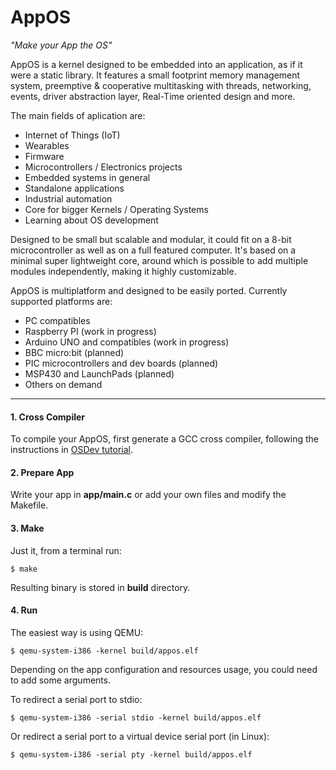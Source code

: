 # AppOS
*"Make your App the OS"*

AppOS is a kernel designed to be embedded into an application, as if it were a static library. It features a small footprint memory management system, preemptive & cooperative multitasking with threads, networking, events, driver abstraction layer, Real-Time oriented design and more.

The main fields of aplication are:

- Internet of Things (IoT)
- Wearables
- Firmware
- Microcontrollers / Electronics projects
- Embedded systems in general
- Standalone applications
- Industrial automation
- Core for bigger Kernels / Operating Systems
- Learning about OS development

Designed to be small but scalable and modular, it could fit on a 8-bit microcontroller as well as on a full featured computer. It's based on a minimal super lightweight core, around which is possible to add multiple modules independently, making it highly customizable.

AppOS is multiplatform and designed to be easily ported. Currently supported platforms are:

- PC compatibles
- Raspberry PI (work in progress)
- Arduino UNO and compatibles (work in progress)
- BBC micro:bit (planned)
- PIC microcontrollers and dev boards (planned)
- MSP430 and LaunchPads (planned)
- Others on demand

------

#### 1. Cross Compiler

To compile your AppOS, first generate a GCC cross compiler, following the instructions in [OSDev tutorial](http://wiki.osdev.org/GCC_Cross-Compiler).

#### 2. Prepare App

Write your app in **app/main.c** or add your own files and modify the Makefile.

#### 3. Make

Just it, from a terminal run:

	$ make

Resulting binary is stored in **build** directory.

#### 4. Run

The easiest way is using QEMU:

	$ qemu-system-i386 -kernel build/appos.elf

Depending on the app configuration and resources usage, you could need to add some arguments.

To redirect a serial port to stdio:

	$ qemu-system-i386 -serial stdio -kernel build/appos.elf

Or redirect a serial port to a virtual device serial port (in Linux):

	$ qemu-system-i386 -serial pty -kernel build/appos.elf
